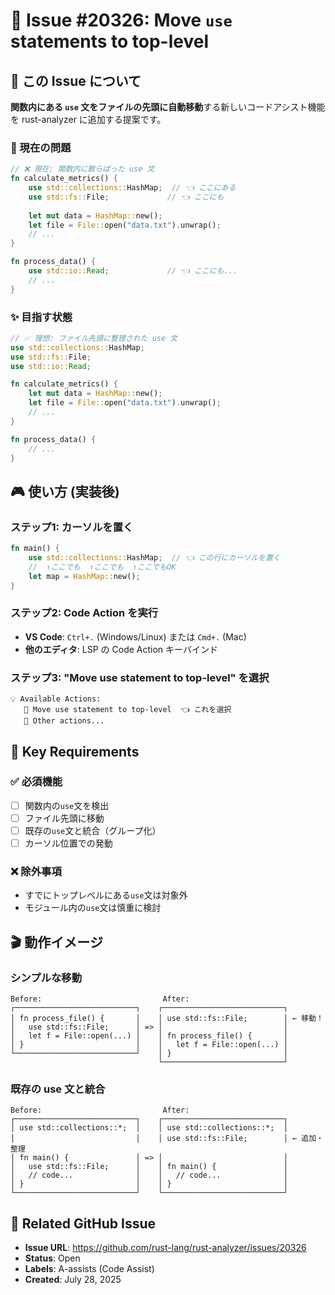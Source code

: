 # 🎯 Issue #20326: Move `use` statements to top-level

## 📖 この Issue について

**関数内にある `use` 文をファイルの先頭に自動移動**する新しいコードアシスト機能を rust-analyzer に追加する提案です。

### 🤔 現在の問題

```rust
// ❌ 現在: 関数内に散らばった use 文
fn calculate_metrics() {
    use std::collections::HashMap;  // 👈 ここにある
    use std::fs::File;             // 👈 ここにも
    
    let mut data = HashMap::new();
    let file = File::open("data.txt").unwrap();
    // ...
}

fn process_data() {
    use std::io::Read;             // 👈 ここにも...
    // ...
}
```

### ✨ 目指す状態

```rust
// ✅ 理想: ファイル先頭に整理された use 文
use std::collections::HashMap;
use std::fs::File;
use std::io::Read;

fn calculate_metrics() {
    let mut data = HashMap::new();
    let file = File::open("data.txt").unwrap();
    // ...
}

fn process_data() {
    // ...
}
```

## 🎮 使い方 (実装後)

### ステップ1: カーソルを置く
```rust
fn main() {
    use std::collections::HashMap;  // 👈 この行にカーソルを置く
    //  ↑ここでも  ↑ここでも  ↑ここでもOK
    let map = HashMap::new();
}
```

### ステップ2: Code Action を実行
- **VS Code**: `Ctrl+.` (Windows/Linux) または `Cmd+.` (Mac)
- **他のエディタ**: LSP の Code Action キーバインド

### ステップ3: "Move use statement to top-level" を選択
```
💡 Available Actions:
   🔧 Move use statement to top-level  👈 これを選択
   📝 Other actions...
```

## 🧩 Key Requirements

### ✅ 必須機能
- [ ] 関数内の`use`文を検出
- [ ] ファイル先頭に移動
- [ ] 既存の`use`文と統合（グループ化）
- [ ] カーソル位置での発動

### ❌ 除外事項
- すでにトップレベルにある`use`文は対象外
- モジュール内の`use`文は慎重に検討

## 🎬 動作イメージ

### シンプルな移動
```
Before:                           After:
┌───────────────────────────┐    ┌───────────────────────────┐
│ fn process_file() {       │    │ use std::fs::File;        │ ← 移動！
│   use std::fs::File;      │ => │                           │
│   let f = File::open(...) │    │ fn process_file() {       │
│ }                         │    │   let f = File::open(...) │
└───────────────────────────┘    │ }                         │
                                 └───────────────────────────┘
```

### 既存の use 文と統合
```
Before:                           After:
┌───────────────────────────┐    ┌───────────────────────────┐
│ use std::collections::*;  │    │ use std::collections::*;  │
│                           │    │ use std::fs::File;        │ ← 追加・整理
│ fn main() {               │ => │                           │
│   use std::fs::File;      │    │ fn main() {               │
│   // code...              │    │   // code...              │
│ }                         │    │ }                         │
└───────────────────────────┘    └───────────────────────────┘
```

## 🔗 Related GitHub Issue
- **Issue URL**: https://github.com/rust-lang/rust-analyzer/issues/20326
- **Status**: Open
- **Labels**: A-assists (Code Assist)
- **Created**: July 28, 2025